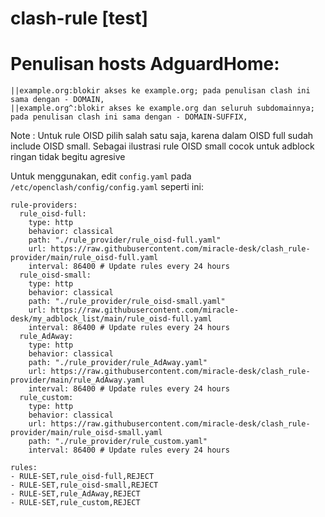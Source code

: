 # clash-rule [test]
# Penulisan hosts AdguardHome:
```
||example.org:blokir akses ke example.org; pada penulisan clash ini sama dengan - DOMAIN,
||example.org^:blokir akses ke example.org dan seluruh subdomainnya; pada penulisan clash ini sama dengan - DOMAIN-SUFFIX,
```
Note : Untuk rule OISD pilih salah satu saja, karena dalam OISD full sudah include OISD small. Sebagai ilustrasi rule OISD small cocok untuk adblock ringan tidak begitu agresive

Untuk menggunakan, edit `config.yaml` pada `/etc/openclash/config/config.yaml` seperti ini:
```
rule-providers:
  rule_oisd-full:
    type: http
    behavior: classical
    path: "./rule_provider/rule_oisd-full.yaml"
    url: https://raw.githubusercontent.com/miracle-desk/clash_rule-provider/main/rule_oisd-full.yaml
    interval: 86400 # Update rules every 24 hours
  rule_oisd-small:
    type: http
    behavior: classical
    path: "./rule_provider/rule_oisd-small.yaml"
    url: https://raw.githubusercontent.com/miracle-desk/my_adblock_list/main/rule_oisd-full.yaml
    interval: 86400 # Update rules every 24 hours
  rule_AdAway:
    type: http
    behavior: classical
    path: "./rule_provider/rule_AdAway.yaml"
    url: https://raw.githubusercontent.com/miracle-desk/clash_rule-provider/main/rule_AdAway.yaml
    interval: 86400 # Update rules every 24 hours
  rule_custom:
    type: http
    behavior: classical
    url: https://raw.githubusercontent.com/miracle-desk/clash_rule-provider/main/rule_oisd-small.yaml
    path: "./rule_provider/rule_custom.yaml"
    interval: 86400 # Update rules every 24 hours
    
rules:
- RULE-SET,rule_oisd-full,REJECT
- RULE-SET,rule_oisd-small,REJECT
- RULE-SET,rule_AdAway,REJECT
- RULE-SET,rule_custom,REJECT
```
